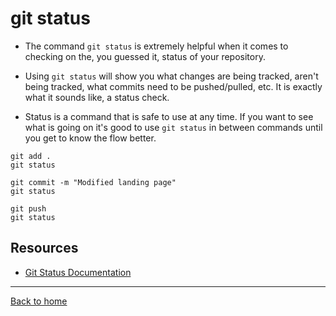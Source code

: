 # git status

- The command `git status` is extremely helpful when it comes to checking on the, you guessed it, status of your repository.

- Using `git status` will show you what changes are being tracked, aren't being tracked, what commits need to be pushed/pulled, etc.
It is exactly what it sounds like, a status check.

- Status is a command that is safe to use at any time.
If you want to see what is going on it's good to use `git status` in between commands until you get to know the flow better.

```
git add .
git status

git commit -m "Modified landing page"
git status

git push
git status
```
## Resources

- [Git Status Documentation](https://git-scm.com/docs/git-status (Links to an external site.))

---

[Back to home](../README.md)